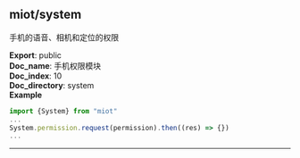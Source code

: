 <a name="module_miot/system"></a>

## miot/system
手机的语音、相机和定位的权限

**Export**: public  
**Doc_name**: 手机权限模块  
**Doc_index**: 10  
**Doc_directory**: system  
**Example**  
```js
import {System} from "miot"
...
System.permission.request(permission).then((res) => {})
...
```

* * *

